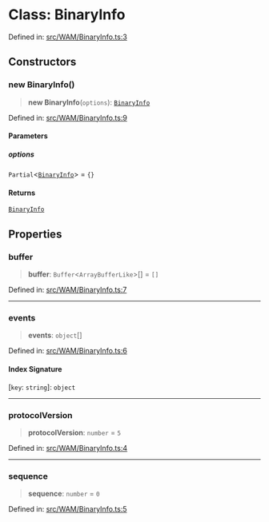 # Class: BinaryInfo

Defined in: [src/WAM/BinaryInfo.ts:3](https://github.com/Fokusdotid/bail/blob/82f46c566476ac566bfd781dede14412fcdfb787/src/WAM/BinaryInfo.ts#L3)

## Constructors

### new BinaryInfo()

> **new BinaryInfo**(`options`): [`BinaryInfo`](BinaryInfo.md)

Defined in: [src/WAM/BinaryInfo.ts:9](https://github.com/Fokusdotid/bail/blob/82f46c566476ac566bfd781dede14412fcdfb787/src/WAM/BinaryInfo.ts#L9)

#### Parameters

##### options

`Partial`\<[`BinaryInfo`](BinaryInfo.md)\> = `{}`

#### Returns

[`BinaryInfo`](BinaryInfo.md)

## Properties

### buffer

> **buffer**: `Buffer`\<`ArrayBufferLike`\>[] = `[]`

Defined in: [src/WAM/BinaryInfo.ts:7](https://github.com/Fokusdotid/bail/blob/82f46c566476ac566bfd781dede14412fcdfb787/src/WAM/BinaryInfo.ts#L7)

***

### events

> **events**: `object`[]

Defined in: [src/WAM/BinaryInfo.ts:6](https://github.com/Fokusdotid/bail/blob/82f46c566476ac566bfd781dede14412fcdfb787/src/WAM/BinaryInfo.ts#L6)

#### Index Signature

\[`key`: `string`\]: `object`

***

### protocolVersion

> **protocolVersion**: `number` = `5`

Defined in: [src/WAM/BinaryInfo.ts:4](https://github.com/Fokusdotid/bail/blob/82f46c566476ac566bfd781dede14412fcdfb787/src/WAM/BinaryInfo.ts#L4)

***

### sequence

> **sequence**: `number` = `0`

Defined in: [src/WAM/BinaryInfo.ts:5](https://github.com/Fokusdotid/bail/blob/82f46c566476ac566bfd781dede14412fcdfb787/src/WAM/BinaryInfo.ts#L5)
